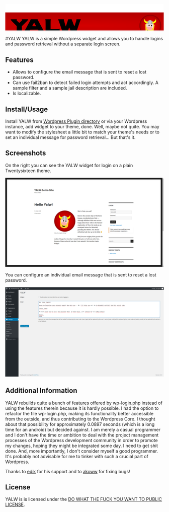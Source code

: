![banner](https://github.com/otacke/yalw/blob/master/assets/yalw_banner_800.png "banner")

#YALW
YALW is a simple Wordpress widget and allows you to handle logins and password retrieval without a separate login screen.

## Features
* Allows to configure the email message that is sent to reset a lost password.
* Can use fail2ban to detect failed login attempts and act accordingly. A sample filter and a sample jail description are included.
* Is localizable.

## Install/Usage
Install YALW from [Wordpress Plugin directory](https://wordpress.org/plugins/yalw/) or via your Wordpress instance, add widget to your theme, done. Well, maybe not quite. You may want to modify the stylesheet a little bit to match your theme's needs or to set an individual message for password retrieval... But that's it.

## Screenshots
On the right you can see the YALW widget for login on a plain Twentysixteen theme.

![login widget](https://github.com/otacke/yalw/blob/master/assets/screenshot-1.png "login widget")

You can configure an individual email message that is sent to reset a lost password.

![settings](https://github.com/otacke/yalw/blob/master/assets/screenshot-2.png "settings")

## Additional Information
YALW rebuilds quite a bunch of features offered by wp-login.php instead of using the features therein because it is hardly possible. I had the option to refactor the file wp-login.php, making its functionality better accessible from the outside, and thus contributing to the Wordpress Core. I thought about that possibility for approximately 0.0897 seconds (which is a long time for an android) but decided against. I am merely a casual programmer and I don't have the time or ambition to deal with the project management processes of the Wordpress development community in order to promote my changes, hoping they might be integrated some day. I need to get shit done. And, more importantly, I don't consider myself a good programmer. It's probably not advisable for me to tinker with such a crucial part of Wordpress.

Thanks to [edik](https://profiles.wordpress.org/plocha/ "edik") for his support and to [akoww](https://github.com/akoww) for fixing bugs!

## License
YALW is is licensed under the [DO WHAT THE FUCK YOU WANT TO PUBLIC LICENSE](http://www.wtfpl.net).
